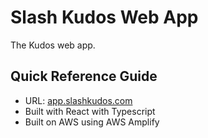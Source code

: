 # Slash Kudos Web App

The Kudos web app.

## Quick Reference Guide

- URL: [app.slashkudos.com](https://app.slashkudos.com/)
- Built with React with Typescript
- Built on AWS using AWS Amplify
